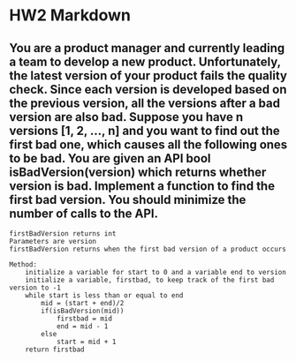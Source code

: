 # HW2 Markdown
## You are a product manager and currently leading a team to develop a new product. Unfortunately, the latest version of your product fails the quality check. Since each version is developed based on the previous version, all the versions after a bad version are also bad. Suppose you have n versions [1, 2, ..., n] and you want to find out the first bad one, which causes all the following ones to be bad. You are given an API bool isBadVersion(version) which returns whether version is bad. Implement a function to find the first bad version. You should minimize the number of calls to the API.



```
firstBadVersion returns int
Parameters are version
firstBadVersion returns when the first bad version of a product occurs

Method:
    initialize a variable for start to 0 and a variable end to version
    initialize a variable, firstbad, to keep track of the first bad version to -1
    while start is less than or equal to end
        mid = (start + end)/2
        if(isBadVersion(mid))
            firstbad = mid
            end = mid - 1
        else
            start = mid + 1
    return firstbad 